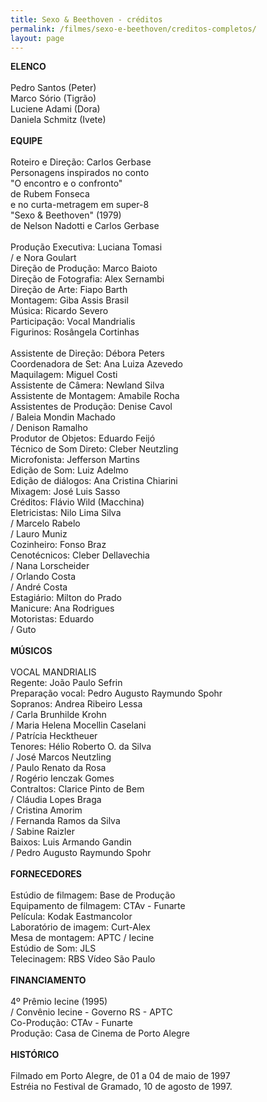 ```yaml
---
title: Sexo & Beethoven - créditos
permalink: /filmes/sexo-e-beethoven/creditos-completos/
layout: page
---
```

**ELENCO**\
\
Pedro Santos (Peter)\
Marco Sório (Tigrão)\
Luciene Adami (Dora)\
Daniela Schmitz (Ivete)\
\
**EQUIPE**\
\
Roteiro e Direção: Carlos Gerbase\
Personagens inspirados no conto\
"O encontro e o confronto"\
de Rubem Fonseca\
e no curta-metragem em super-8\
"Sexo & Beethoven" (1979)\
de Nelson Nadotti e Carlos Gerbase\
\
Produção Executiva: Luciana Tomasi\
/ e Nora Goulart\
Direção de Produção: Marco Baioto\
Direção de Fotografia: Alex Sernambi\
Direção de Arte: Fiapo Barth\
Montagem: Giba Assis Brasil\
Música: Ricardo Severo\
Participação: Vocal Mandrialis\
Figurinos: Rosângela Cortinhas\
\
Assistente de Direção: Débora Peters\
Coordenadora de Set: Ana Luiza Azevedo\
Maquilagem: Miguel Costi\
Assistente de Câmera: Newland Silva\
Assistente de Montagem: Amabile Rocha\
Assistentes de Produção: Denise Cavol\
/ Baleia Mondin Machado\
/ Denison Ramalho\
Produtor de Objetos: Eduardo Feijó\
Técnico de Som Direto: Cleber Neutzling\
Microfonista: Jefferson Martins\
Edição de Som: Luiz Adelmo\
Edição de diálogos: Ana Cristina Chiarini\
Mixagem: José Luis Sasso\
Créditos: Flávio Wild (Macchina)\
Eletricistas: Nilo Lima Silva\
/ Marcelo Rabelo\
/ Lauro Muniz\
Cozinheiro: Fonso Braz\
Cenotécnicos: Cleber Dellavechia\
/ Nana Lorscheider\
/ Orlando Costa\
/ André Costa\
Estagiário: Milton do Prado\
Manicure: Ana Rodrigues\
Motoristas: Eduardo\
/ Guto\
\
**MÚSICOS**\
\
VOCAL MANDRIALIS\
Regente: João Paulo Sefrin\
Preparação vocal: Pedro Augusto Raymundo Spohr\
Sopranos: Andrea Ribeiro Lessa\
/ Carla Brunhilde Krohn\
/ Maria Helena Mocellin Caselani\
/ Patrícia Hecktheuer\
Tenores: Hélio Roberto O. da Silva\
/ José Marcos Neutzling\
/ Paulo Renato da Rosa\
/ Rogério Ienczak Gomes\
Contraltos: Clarice Pinto de Bem\
/ Cláudia Lopes Braga\
/ Cristina Amorim\
/ Fernanda Ramos da Silva\
/ Sabine Raizler\
Baixos: Luis Armando Gandin\
/ Pedro Augusto Raymundo Spohr\
\
**FORNECEDORES**\
\
Estúdio de filmagem: Base de Produção\
Equipamento de filmagem: CTAv - Funarte\
Película: Kodak Eastmancolor\
Laboratório de imagem: Curt-Alex\
Mesa de montagem: APTC / Iecine\
Estúdio de Som: JLS\
Telecinagem: RBS Vídeo São Paulo\
\
**FINANCIAMENTO**\
\
4º Prêmio Iecine (1995)\
/ Convênio Iecine - Governo RS - APTC\
Co-Produção: CTAv - Funarte\
Produção: Casa de Cinema de Porto Alegre\
\
**HISTÓRICO**\
\
Filmado em Porto Alegre, de 01 a 04 de maio de 1997\
Estréia no Festival de Gramado, 10 de agosto de 1997.
